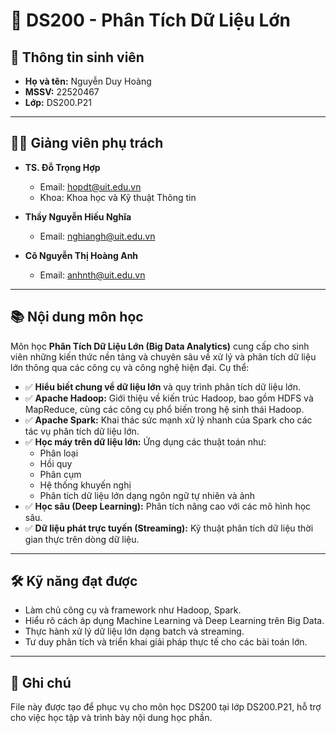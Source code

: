 # 📘 DS200 - Phân Tích Dữ Liệu Lớn

## 👤 Thông tin sinh viên
- **Họ và tên:** Nguyễn Duy Hoàng  
- **MSSV:** 22520467  
- **Lớp:** DS200.P21  

---

## 👨‍🏫 Giảng viên phụ trách

- **TS. Đỗ Trọng Hợp**  
  - Email: [hopdt@uit.edu.vn](mailto:hopdt@uit.edu.vn)  
  - Khoa: Khoa học và Kỹ thuật Thông tin  

- **Thầy Nguyễn Hiếu Nghĩa**  
  - Email: [nghiangh@uit.edu.vn](mailto:nghiangh@uit.edu.vn)  

- **Cô Nguyễn Thị Hoàng Anh**  
  - Email: [anhnth@uit.edu.vn](mailto:anhnth@uit.edu.vn)  

---

## 📚 Nội dung môn học

Môn học **Phân Tích Dữ Liệu Lớn (Big Data Analytics)** cung cấp cho sinh viên những kiến thức nền tảng và chuyên sâu về xử lý và phân tích dữ liệu lớn thông qua các công cụ và công nghệ hiện đại. Cụ thể:

- ✅ **Hiểu biết chung về dữ liệu lớn** và quy trình phân tích dữ liệu lớn.
- ✅ **Apache Hadoop:** Giới thiệu về kiến trúc Hadoop, bao gồm HDFS và MapReduce, cùng các công cụ phổ biến trong hệ sinh thái Hadoop.
- ✅ **Apache Spark:** Khai thác sức mạnh xử lý nhanh của Spark cho các tác vụ phân tích dữ liệu lớn.
- ✅ **Học máy trên dữ liệu lớn:** Ứng dụng các thuật toán như:
  - Phân loại
  - Hồi quy
  - Phân cụm
  - Hệ thống khuyến nghị
  - Phân tích dữ liệu lớn dạng ngôn ngữ tự nhiên và ảnh
- ✅ **Học sâu (Deep Learning):** Phân tích nâng cao với các mô hình học sâu.
- ✅ **Dữ liệu phát trực tuyến (Streaming):** Kỹ thuật phân tích dữ liệu thời gian thực trên dòng dữ liệu.

---

## 🛠️ Kỹ năng đạt được
- Làm chủ công cụ và framework như Hadoop, Spark.
- Hiểu rõ cách áp dụng Machine Learning và Deep Learning trên Big Data.
- Thực hành xử lý dữ liệu lớn dạng batch và streaming.
- Tư duy phân tích và triển khai giải pháp thực tế cho các bài toán lớn.

---

## 📌 Ghi chú
File này được tạo để phục vụ cho môn học DS200 tại lớp DS200.P21, hỗ trợ cho việc học tập và trình bày nội dung học phần.

